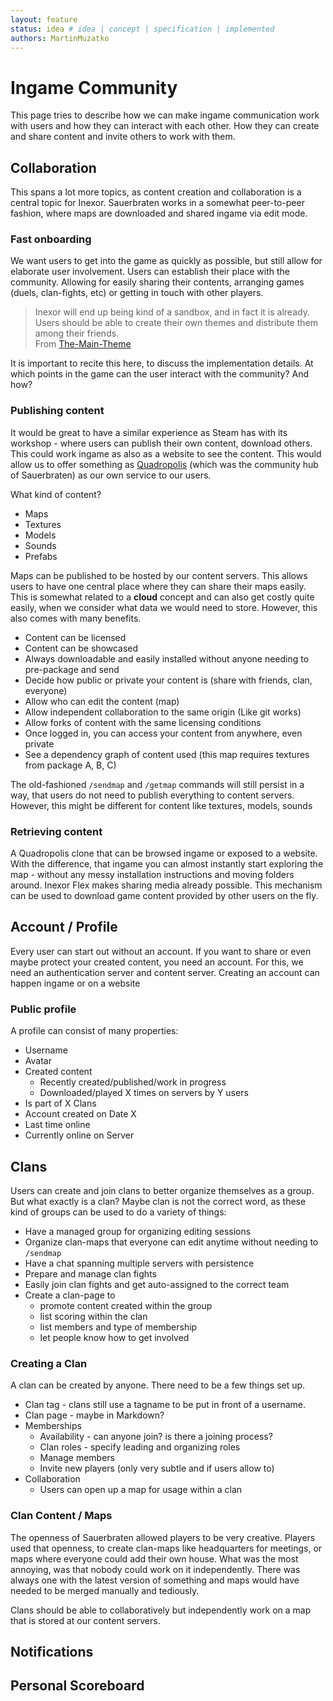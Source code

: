 ```yaml
---
layout: feature
status: idea # idea | concept | specification | implemented
authors: MartinMuzatko
---
```


# Ingame Community

This page tries to describe how we can make ingame communication work with users and how they can interact with each other. How they can create and share content and invite others to work with them.

## Collaboration

This spans a lot more topics, as content creation and collaboration is a central topic for Inexor. Sauerbraten works in a somewhat peer-to-peer fashion, where maps are downloaded and shared ingame via edit mode.

### Fast onboarding

We want users to get into the game as quickly as possible, but still allow for elaborate user involvement.
Users can establish their place with the community. Allowing for easily sharing their contents, arranging games (duels, clan-fights, etc) or getting in touch with other players.

> Inexor will end up being kind of a sandbox, and in fact it is already. Users should be able to create their own themes and distribute them among their friends.  
> From [The-Main-Theme](../../The-Main-Theme.md)

It is important to recite this here, to discuss the implementation details. At which points in the game can the user interact with the community? And how?

### Publishing content

It would be great to have a similar experience as Steam has with its workshop - where users can publish their own content, download others. This could work ingame as also as a website to see the content. This would allow us to offer something as [Quadropolis](http://quadropolis.us/) (which was the community hub of Sauerbraten) as our own service to our users.

What kind of content?

* Maps
* Textures
* Models
* Sounds
* Prefabs

Maps can be published to be hosted by our content servers. This allows users to have one central place where they can share their maps easily. This is somewhat related to a **cloud** concept and can also get costly quite easily, when we consider what data we would need to store. However, this also comes with many benefits.

* Content can be licensed
* Content can be showcased
* Always downloadable and easily installed without anyone needing to pre-package and send
* Decide how public or private your content is (share with friends, clan, everyone)
* Allow who can edit the content (map)
* Allow independent collaboration to the same origin (Like git works)
* Allow forks of content with the same licensing conditions
* Once logged in, you can access your content from anywhere, even private
* See a dependency graph of content used (this map requires textures from package A, B, C)

The old-fashioned `/sendmap` and `/getmap` commands will still persist in a way, that users do not need to publish everything to content servers. However, this might be different for content like textures, models, sounds

### Retrieving content

A Quadropolis clone that can be browsed ingame or exposed to a website. With the difference, that ingame you can almost instantly start exploring the map - without any messy installation instructions and moving folders around. Inexor Flex makes sharing media already possible. This mechanism can be used to download game content provided by other users on the fly.

## Account / Profile

Every user can start out without an account. If you want to share or even maybe protect your created content, you need an account. For this, we need an authentication server and content server. Creating an account can happen ingame or on a website

### Public profile

A profile can consist of many properties:

* Username
* Avatar
* Created content
    * Recently created/published/work in progress
    * Downloaded/played X times on servers by Y users
* Is part of X Clans
* Account created on Date X
* Last time online
* Currently online on Server


## Clans

Users can create and join clans to better organize themselves as a group. But what exactly is a clan? Maybe clan is not the correct word, as these kind of groups can be used to do a variety of things:

* Have a managed group for organizing editing sessions
* Organize clan-maps that everyone can edit anytime without needing to `/sendmap`
* Have a chat spanning multiple servers with persistence
* Prepare and manage clan fights
* Easily join clan fights and get auto-assigned to the correct team
* Create a clan-page to 
  * promote content created within the group
  * list scoring within the clan
  * list members and type of membership
  * let people know how to get involved

### Creating a Clan

A clan can be created by anyone. There need to be a few things set up.

* Clan tag - clans still use a tagname to be put in front of a username.
* Clan page - maybe in Markdown?
* Memberships
    * Availability - can anyone join? is there a joining process?
    * Clan roles - specify leading and organizing roles
    * Manage members
    * Invite new players (only very subtle and if users allow to)
* Collaboration
    * Users can open up a map for usage within a clan

### Clan Content / Maps

The openness of Sauerbraten allowed players to be very creative. Players used that openness, to create clan-maps like headquarters for meetings, or maps where everyone could add their own house. What was the most annoying, was that nobody could work on it independently. There was always one with the latest version of something and maps would have needed to be merged manually and tediously.

Clans should be able to collaboratively but independently work on a map that is stored at our content servers.

## Notifications

## Personal Scoreboard